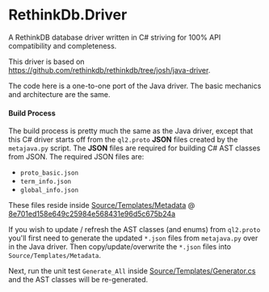 # RethinkDb.Driver
A RethinkDB database driver written in C# striving for 100% API compatibility and completeness.

This driver is based on https://github.com/rethinkdb/rethinkdb/tree/josh/java-driver.

The code here is a one-to-one port of the Java driver. The basic mechanics and 
architecture are the same.

#### Build Process

The build process is pretty much the same as the Java driver, except that this C# driver
starts off from the `ql2.proto` **JSON** files created by the `metajava.py` script.
The **JSON** files are required for building C# AST classes from JSON. 
The required JSON files are:

* `proto_basic.json`
* `term_info.json`
* `global_info.json`


These files reside inside [Source/Templates/Metadata](https://github.com/bchavez/RethinkDb.Driver/tree/master/Source/Templates/Metadata) 
@ [8e701ed158e649c25984e568431e96d5c675b24a](https://github.com/rethinkdb/rethinkdb/tree/8e701ed158e649c25984e568431e96d5c675b24a)

If you wish to update / refresh the AST classes (and enums) from `ql2.proto` you'll first
need to generate the updated `*.json` files from `metajava.py` over in the Java driver. Then
copy/update/overwrite the `*.json` files into `Source/Templates/Metadata`.

Next, run the unit test `Generate_All` inside [Source/Templates/Generator.cs](https://github.com/bchavez/RethinkDb.Driver/blob/master/Source/Templates/Generator.cs)
and the AST classes will be re-generated.
